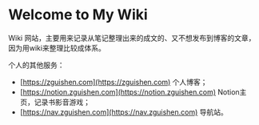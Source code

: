 
<style>
body {
    /*background-image: url(https://zkcing.com/api/pic);*/
    background-repeat: no-repeat;
    background-attachment: fixed;
    background-size: cover;
}
</style>

# Welcome to My Wiki

Wiki 网站，主要用来记录从笔记整理出来的成文的、又不想发布到博客的文章，因为用wiki来整理比较成体系。

个人的其他服务：

- [https://zguishen.com](https://zguishen.com) 个人博客；
- [https://notion.zguishen.com](https://notion.zguishen.com) Notion主页，记录书影音游戏；
- [https://nav.zguishen.com](https://nav.zguishen.com) 导航站。

